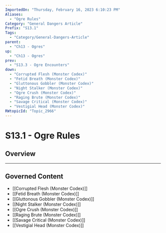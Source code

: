 ```yaml
---
ImportedOn: "Thursday, February 16, 2023 6:10:23 PM"
Aliases:
  - "Ogre Rules"
Category: "General Dangers Article"
Prefix: "S13.1"
Tags:
  - "Category/General-Dangers-Article"
parent:
  - "Ch13 - Ogres"
up:
  - "Ch13 - Ogres"
prev:
  - "S13.3 - Ogre Encounters"
down:
  - "Corrupted Flesh (Monster Codex)"
  - "Fetid Breath (Monster Codex)"
  - "Gluttonous Gobbler (Monster Codex)"
  - "Night Stalker (Monster Codex)"
  - "Ogre Crush (Monster Codex)"
  - "Raging Brute (Monster Codex)"
  - "Savage Critical (Monster Codex)"
  - "Vestigial Head (Monster Codex)"
RWtopicId: "Topic_2966"
---
```

# S13.1 - Ogre Rules
## Overview
---
## Governed Content
- [[Corrupted Flesh (Monster Codex)]]
- [[Fetid Breath (Monster Codex)]]
- [[Gluttonous Gobbler (Monster Codex)]]
- [[Night Stalker (Monster Codex)]]
- [[Ogre Crush (Monster Codex)]]
- [[Raging Brute (Monster Codex)]]
- [[Savage Critical (Monster Codex)]]
- [[Vestigial Head (Monster Codex)]]

